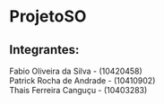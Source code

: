 # ProjetoSO
## Integrantes:

Fabio Oliveira da Silva - (10420458)  
Patrick Rocha de Andrade - (10410902)  
Thais Ferreira Canguçu - (10403283)
